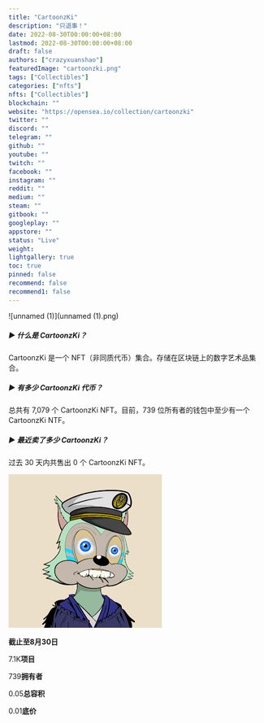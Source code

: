 ```yaml
---
title: "CartoonzKi"
description: "只退事！"
date: 2022-08-30T00:00:00+08:00
lastmod: 2022-08-30T00:00:00+08:00
draft: false
authors: ["crazyxuanshao"]
featuredImage: "cartoonzki.png"
tags: ["Collectibles"]
categories: ["nfts"]
nfts: ["Collectibles"]
blockchain: ""
website: "https://opensea.io/collection/cartoonzki"
twitter: ""
discord: ""
telegram: ""
github: ""
youtube: ""
twitch: ""
facebook: ""
instagram: ""
reddit: ""
medium: ""
steam: ""
gitbook: ""
googleplay: ""
appstore: ""
status: "Live"
weight: 
lightgallery: true
toc: true
pinned: false
recommend: false
recommend1: false
---
```

![unnamed (1)](unnamed (1).png)

##### ▶ 什么是 CartoonzKi？

CartoonzKi 是一个 NFT（非同质代币）集合。存储在区块链上的数字艺术品集合。

##### ▶ 有多少 CartoonzKi 代币？

总共有 7,079 个 CartoonzKi NFT。目前，739 位所有者的钱包中至少有一个 CartoonzKi NTF。

##### ▶ 最近卖了多少 CartoonzKi？

过去 30 天内共售出 0 个 CartoonzKi NFT。

![unnamed](unnamed.png)

**截止至8月30日**

7.1K**项目**

739**拥有者**

0.05**总容积**

0.01**底价**